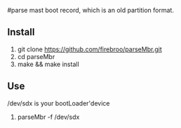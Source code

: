 #parse mast boot record, which is an old partition format.

## Install
1. git clone https://github.com/firebroo/parseMbr.git
2. cd parseMbr
3. make && make install

## Use
/dev/sdx is your bootLoader'device

1. parseMbr -f /dev/sdx



